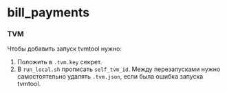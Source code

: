 # bill_payments

### TVM
Чтобы добавить запуск tvmtool нужно:
1. Положить в `.tvm.key` секрет.
2. В `run_local.sh` прописать `self_tvm_id`.
Между перезапусками нужно самостоятельно удалять `.tvm.json`, если была ошибка запуска tvmtool.
